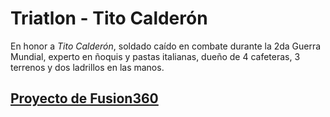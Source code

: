 # Triatlon - Tito Calderón
 En honor a *Tito Calderón*, soldado caído en combate durante la 2da Guerra Mundial, experto en ñoquis y pastas italianas, dueño de 4 cafeteras, 3 terrenos y dos ladrillos en las manos.

## [Proyecto de Fusion360](https://a360.co/44WRY3d)